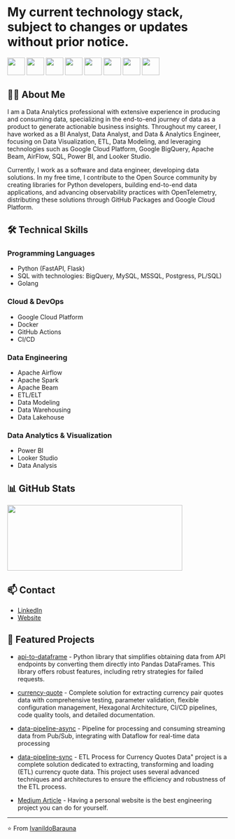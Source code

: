 # My current technology stack, subject to changes or updates without prior notice.

<img src="https://cdn.jsdelivr.net/gh/devicons/devicon/icons/python/python-original.svg" width="40" height="40"/> <img src="https://cdn.jsdelivr.net/gh/devicons/devicon/icons/fastapi/fastapi-original.svg" width="40" height="40"/> <img src="https://cdn.jsdelivr.net/gh/devicons/devicon/icons/jupyter/jupyter-original.svg" width="40" height="40"/> <img src="https://cdn.jsdelivr.net/gh/devicons/devicon/icons/microsoftsqlserver/microsoftsqlserver-plain.svg" width="40" height="40"/> <img src="https://cdn.jsdelivr.net/gh/devicons/devicon/icons/apachespark/apachespark-original.svg" width="40" height="40"/> <img src="https://cdn.jsdelivr.net/gh/devicons/devicon/icons/apacheairflow/apacheairflow-original.svg" width="40" height="40"/> <img src="https://cdn.jsdelivr.net/gh/devicons/devicon/icons/docker/docker-original.svg" width="40" height="40"/> <img src="https://cdn.jsdelivr.net/gh/devicons/devicon/icons/googlecloud/googlecloud-original.svg" width="40" height="40"/>

## 👨‍💻 About Me          

I am a Data Analytics professional with extensive experience in producing and consuming data, specializing in the end-to-end journey of data as a product to generate actionable business insights. Throughout my career, I have worked as a BI Analyst, Data Analyst, and Data & Analytics Engineer, focusing on Data Visualization, ETL, Data Modeling, and leveraging technologies such as Google Cloud Platform, Google BigQuery, Apache Beam, AirFlow, SQL, Power BI, and Looker Studio.

Currently, I work as a software and data engineer, developing data solutions. In my free time, I contribute to the Open Source community by creating libraries for Python developers, building end-to-end data applications, and advancing observability practices with OpenTelemetry, distributing these solutions through GitHub Packages and Google Cloud Platform.

## 🛠️ Technical Skills

### Programming Languages
- Python (FastAPI, Flask)
- SQL with technologies: BigQuery, MySQL, MSSQL, Postgress, PL/SQL)
- Golang

### Cloud & DevOps
- Google Cloud Platform
- Docker
- GitHub Actions
- CI/CD

### Data Engineering
- Apache Airflow
- Apache Spark
- Apache Beam
- ETL/ELT
- Data Modeling
- Data Warehousing
- Data Lakehouse

### Data Analytics & Visualization
- Power BI
- Looker Studio
- Data Analysis

## 📊 GitHub Stats

<p align="left">
  <a href="https://github.com/IvanildoBarauna/ETL-awesome-api">
    <img align="bottom" src="https://github-readme-stats.vercel.app/api?username=IvanildoBarauna&hide=stars,contribs&show=prs_merged,prs_merged_percentage&show_icons=true&theme=tokyonight&include_all_commits=true&rank_icon=percentile&hide_border=true&hide_title=true" width="400" height="150" />
 </a>
</p>

## 📫 Contact

- [LinkedIn](https://www.linkedin.com/in/ivanildobarauna/)
- [Website](https://ivanildobarauna.dev/)

## 🌟 Featured Projects

- [api-to-dataframe](https://github.com/ivanildobarauna-dev/api-to-dataframe) - Python library that simplifies obtaining data from API endpoints by converting them directly into Pandas DataFrames. This library offers robust features, including retry strategies for failed requests.

- [currency-quote](https://github.com/ivanildobarauna-dev/currency-quote) - Complete solution for extracting currency pair quotes data with comprehensive testing, parameter validation, flexible configuration management, Hexagonal Architecture, CI/CD pipelines, code quality tools, and detailed documentation.

- [data-pipeline-async](https://github.com/ivanildobarauna-dev/data-pipeline-async-ingest) - Pipeline for processing and consuming streaming data from Pub/Sub, integrating with Dataflow for real-time data processing

- [data-pipeline-sync](https://github.com/ivanildobarauna-dev/data-pipeline-sync-ingest) - ETL Process for Currency Quotes Data" project is a complete solution dedicated to extracting, transforming and loading (ETL) currency quote data. This project uses several advanced techniques and architectures to ensure the efficiency and robustness of the ETL process.

- [Medium Article](https://medium.com/@IvanildoBarauna/ter-um-site-pessoal-%C3%A9-o-melhor-projeto-de-engenharia-que-voc%C3%AA-pode-fazer-por-voc%C3%AA-mesmo-ac21ddce01d7) - Having a personal website is the best engineering project you can do for yourself. 

---

⭐️ From [IvanildoBarauna](https://github.com/IvanildoBarauna)
